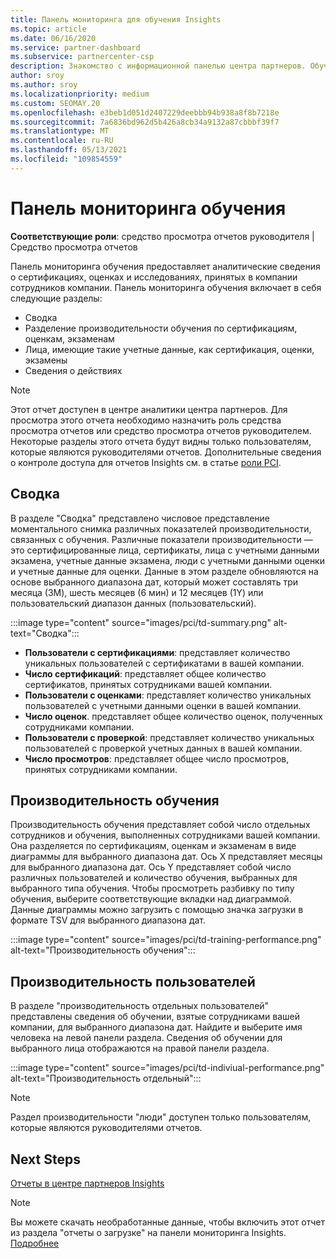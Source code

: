 ```yaml
---
title: Панель мониторинга для обучения Insights
ms.topic: article
ms.date: 06/16/2020
ms.service: partner-dashboard
ms.subservice: partnercenter-csp
description: Знакомство с информационной панелью центра партнеров. Обучение — это один из отчетов, доступных в области управления партнерами Insights (PCI).
author: sroy
ms.author: sroy
ms.localizationpriority: medium
ms.custom: SEOMAY.20
ms.openlocfilehash: e3beb1d051d2407229deebbb94b938a8f8b7218e
ms.sourcegitcommit: 7a6836bd962d5b426a8cb34a9132a87cbbbf39f7
ms.translationtype: MT
ms.contentlocale: ru-RU
ms.lasthandoff: 05/13/2021
ms.locfileid: "109854559"
---
```

# <a name="trainings-dashboard"></a>Панель мониторинга обучения

**Соответствующие роли**: средство просмотра отчетов руководителя | Средство просмотра отчетов

Панель мониторинга обучения предоставляет аналитические сведения о сертификациях, оценках и исследованиях, принятых в компании сотрудников компании. Панель мониторинга обучения включает в себя следующие разделы:

- Сводка
- Разделение производительности обучения по сертификациям, оценкам, экзаменам
- Лица, имеющие такие учетные данные, как сертификация, оценки, экзамены
- Сведения о действиях

>[!NOTE] 
>Этот отчет доступен в центре аналитики центра партнеров. Для просмотра этого отчета необходимо назначить роль средства просмотра отчетов или средство просмотра отчетов руководителем. Некоторые разделы этого отчета будут видны только пользователям, которые являются руководителями отчетов. Дополнительные сведения о контроле доступа для отчетов Insights см. в статье [роли PCI](pci-roles.md).

## <a name="summary"></a>Сводка

В разделе "Сводка" представлено числовое представление моментального снимка различных показателей производительности, связанных с обучения. Различные показатели производительности — это сертифицированные лица, сертификаты, лица с учетными данными экзамена, учетные данные экзамена, люди с учетными данными оценки и учетные данные для оценки. Данные в этом разделе обновляются на основе выбранного диапазона дат, который может составлять три месяца (3M), шесть месяцев (6 мин) и 12 месяцев (1Y) или пользовательский диапазон данных (пользовательский). 

:::image type="content" source="images/pci/td-summary.png" alt-text="Сводка":::

- **Пользователи с сертификациями**: представляет количество уникальных пользователей с сертификатами в вашей компании.
- **Число сертификаций**: представляет общее количество сертификатов, принятых сотрудниками вашей компании.
- **Пользователи с оценками**: представляет количество уникальных пользователей с учетными данными оценки в вашей компании. 
- **Число оценок**. представляет общее количество оценок, полученных сотрудниками компании.
- **Пользователи с проверкой**: представляет количество уникальных пользователей с проверкой учетных данных в вашей компании. 
- **Число просмотров**: представляет общее число просмотров, принятых сотрудниками компании.

## <a name="training-performance"></a>Производительность обучения

Производительность обучения представляет собой число отдельных сотрудников и обучения, выполненных сотрудниками вашей компании. Она разделяется по сертификациям, оценкам и экзаменам в виде диаграммы для выбранного диапазона дат. Ось X представляет месяцы для выбранного диапазона дат. Ось Y представляет собой число различных пользователей и количество обучения, выбранных для выбранного типа обучения. Чтобы просмотреть разбивку по типу обучения, выберите соответствующие вкладки над диаграммой. Данные диаграммы можно загрузить с помощью значка загрузки в формате TSV для выбранного диапазона дат.

:::image type="content" source="images/pci/td-training-performance.png" alt-text="Производительность обучения":::

## <a name="individuals-performance"></a>Производительность пользователей

В разделе "производительность отдельных пользователей" представлены сведения об обучении, взятые сотрудниками вашей компании, для выбранного диапазона дат. Найдите и выберите имя человека на левой панели раздела. Сведения об обучении для выбранного лица отображаются на правой панели раздела.

:::image type="content" source="images/pci/td-indiviual-performance.png" alt-text="Производительность отдельный":::

>[!NOTE] 
> Раздел производительности "люди" доступен только пользователям, которые являются руководителями отчетов. 

## <a name="next-steps"></a>Next Steps

[Отчеты в центре партнеров Insights](partner-center-insights.md)

>[!NOTE] 
> Вы можете скачать необработанные данные, чтобы включить этот отчет из раздела "отчеты о загрузке" на панели мониторинга Insights. [Подробнее](pci-download-reports.md)